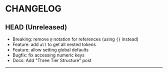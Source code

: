 CHANGELOG
=========

## HEAD (Unreleased)

* Breaking: remove `@` notation for references (using `{}` instead)
* Feature: add `all` to get all nested tokens
* Feature: allow setting global defaults
* Bugfix: fix accessing numeric keys
* Docs: Add "Three Tier Structure" post

---

